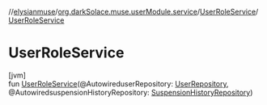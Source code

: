 //[elysianmuse](../../../index.md)/[org.darkSolace.muse.userModule.service](../index.md)/[UserRoleService](index.md)/[UserRoleService](-user-role-service.md)

# UserRoleService

[jvm]\
fun [UserRoleService](-user-role-service.md)(@AutowireduserRepository: [UserRepository](../../org.darkSolace.muse.userModule.repository/-user-repository/index.md), @AutowiredsuspensionHistoryRepository: [SuspensionHistoryRepository](../../org.darkSolace.muse.userModule.repository/-suspension-history-repository/index.md))
